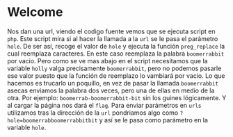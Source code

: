 # Welcome

Nos dan una url, viendo el codigo fuente vemos que se ejecuta script en `php`. Este script mira si al hacer la llamada a la `url` se le pasa el parámetro `hole`. De ser así, recoge el valor de `hole` y ejecuta la función `preg_replace` la cual reemplaza caracteres. En este caso reemplaza la palabra `boomerrabbit` por vacio. Pero como se ve mas abajo en el script necesitamos que la variable `holly` valga precisamente `boomerrabbit`, pero no podemos pasarle ese valor puesto que la función de reemplazo lo vambiará por vacío. Lo que hacemos es trucarlo un poquillo, en vez de pasar la llamada `boomerrabbit` asecas enviamos la palabra dos veces, pero una de ellas en medio de la otra. Por ejemplo: `boomerrab-boomerrabbit-bit` sin los guines lógicamente. Y al cargar la página nos dará el `flag`. Para enviar parámetros en `urls` utilizamos tras la dirección de la `url` pondriamos algo como `?hole=boomerrabboomerrabbitbit` y así se le pasa como parámetro en la variable `hole`.
